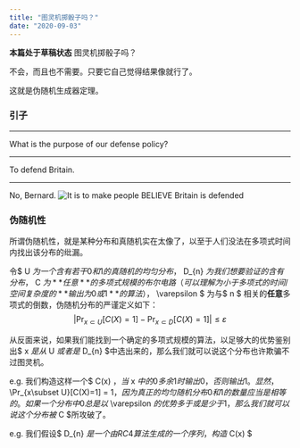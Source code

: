 ```yaml
---
title: "图灵机掷骰子吗？"
date: "2020-09-03"
---
```

**本篇处于草稿状态**
图灵机掷骰子吗？

不会，而且也不需要。只要它自己觉得结果像就行了。

这就是伪随机生成器定理。

<!-- endexcerpt -->

### 引子
---
What is the purpose of our defense policy?

---
To defend Britain.

---
No, Bernard. 
![It is to make people BELIEVE Britain is defended](https://i.loli.net/2020/09/03/JcEkKFnW2a7L9Gq.png "The Russian? Not the Russian, the British! Russians know its not")

### 伪随机性

所谓伪随机性，就是某种分布和真随机实在太像了，以至于人们没法在多项式时间内找出该分布的纰漏。

令$ U $为一个含有若干0和1的真随机的均匀分布，$ D_{n} $为我们想要验证的含有分布，$ C $为**任意**的多项式规模的布尔电路（可以理解为小于多项式的时间/空间复杂度的**输出为0或1**的算法），$ \varepsilon $ 为与$ n $ 相关的**任意**多项式的倒数，伪随机分布的严谨定义如下：
$$
|\Pr_{x\subset U}[C(X)=1] - \Pr_{x\subset D}[C(X)=1]|\leq \varepsilon
$$

从反面来说，如果我们能找到一个确定的多项式规模的算法，以足够大的优势鉴别出$ x $是从$ U $或者是$ D_{n} $中选出来的，那么我们就可以说这个分布也许欺骗不过图灵机。

e.g. 我们构造这样一个$ C(x) $，当$ x $中的0多余1时输出0，否则输出1。显然，$ \Pr_{x\subset U}[C(X)=1] = 1$，因为真正的均匀随机分布0和1的数量应当是相等的。如果一个分布中0总是以$ \varepsilon $的优势多于或是少于1，那么我们就可以说这个分布被$ C $所攻破了。

e.g. 我们假设$ D_{n} $是一个由RC4算法生成的一个序列，构造$ C(x) $